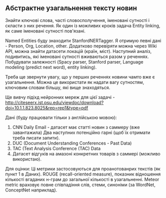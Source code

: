 ## Абстрактне узагальнення тексту новин

Знайти ключові слова, часті словосполучення, іменовані сутності і скласти з них речення.
Як один із можливих кроків задача Entity linking, як саме іменовані сутності пов'язані.

Named Entities буду знаходити StanfordNERTagger. Я отримую певні дані - Person, Org, Location, other. Додатково перевіряти можна через Wiki API, можна знайти датасети локацій (країн, міст). Наступний аналіз, подивитись, які іменовані сутності вживаються разом у реченнях. Побудувати залежності (Spacy parser, Stanford parser, Language modeling (predict next word), entity linking).

Треба ще звернути увагу, що у перших реченнях новини чамто вже є узагальнення. Можна це використати як надати вагу сутностям, ключовим словам більшу, які вище знаходяться.

Ще вивчу підіхд нейронних мереж для цієї задачі - http://citeseerx.ist.psu.edu/viewdoc/download?doi=10.1.1.823.8025&rep=rep1&type=pdf

Дані (буду працювати тільки з англійською мовою):
1. CNN Daily Email - датасет має статті новин з саммеру (вже завантажила)
Два наступних потенційно гарні (щоб їх отримати треба писати запити).
2. DUC (Document Understanding Conferences - Past Data)
3. TAC (Text Analysis Conference (TAC) Data
4. Датасет відгуків на амазоні конкретних товарів з саммері (можливо використаю).

Для оцінки:
Ці метрики застосовуються для проанотованрих текстів (як пункт 1 в Даних).
ROUGE (recall-oriented measure), показник відношення кількості вгаданих н-грам до загальної кількості в узагальненні.
Meteor metric враховує повне співпадіння слів, стеми, синоніми (за WordNet, ConceptNet наприклад).
